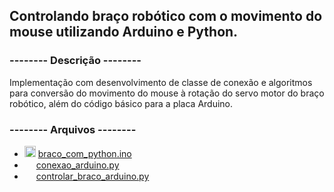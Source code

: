 <h2>Controlando braço robótico com o movimento do mouse utilizando Arduino e Python.</h2>

<h3>-------- Descrição --------</h3>
<p>Implementação com desenvolvimento de classe de conexão e algoritmos para conversão do movimento do mouse à rotação do servo motor do braço robótico, além do código básico para a placa Arduino.

<h3>-------- Arquivos --------</h3>

<ul>
  
<li>
  <img src="https://img.icons8.com/color/48/000000/arduino.png" width="18"/>
  <a href="https://github.com/Audrey-Teles/Braco-Robotico/blob/main/braco_com_python.ino">braco_com_python.ino<a><br>
</li>
<li>
  <img src="https://user-images.githubusercontent.com/68817384/145720834-9a644d88-592a-4919-b92d-50f69aee5519.png" width="15"/>
  <a href="https://github.com/Audrey-Teles/Braco-Robotico/blob/main/conexao_arduino.py">conexao_arduino.py</a><br></li>
<li>
  <img src="https://user-images.githubusercontent.com/68817384/145720834-9a644d88-592a-4919-b92d-50f69aee5519.png" width="15"/>
  <a href="https://github.com/Audrey-Teles/Braco-Robotico/blob/main/controlar_braco_arduino.py">controlar_braco_arduino.py</a><br>
</li>
    
</ul>
